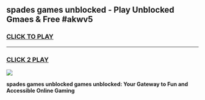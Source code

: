 
## spades games unblocked - Play Unblocked Gmaes & Free #akwv5
<h3>
<a href="https://news.freeplayer.one?title=spades_games_unblocked&ref=03M">CLICK TO PLAY</a></h3>
<hr>

<h3>
<a href="https://news.freeplayer.one?title=spades_games_unblocked&ref=03M">CLICK 2 PLAY</a>
  
</h3>

<a href="https://news.freeplayer.one?title=spades_games_unblocked&ref=03M"><img src="https://clearcache.store/games.png"></a>


**spades games unblocked games unblocked: Your Gateway to Fun and Accessible Online Gaming**
